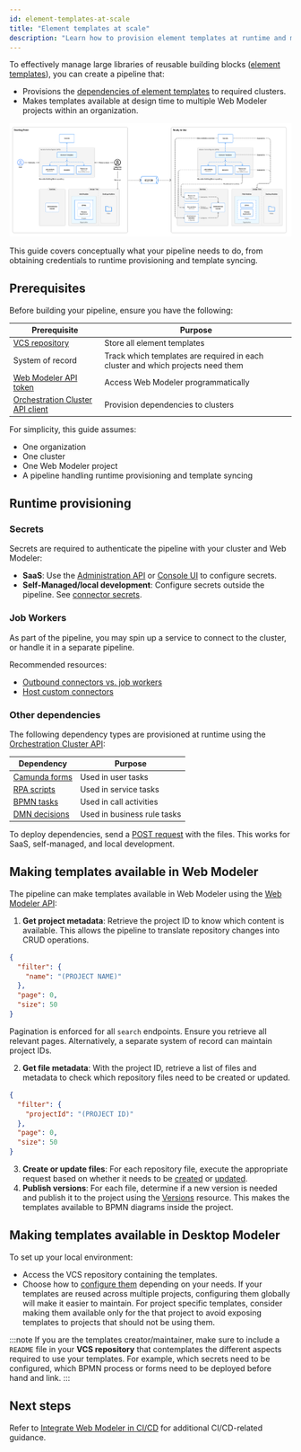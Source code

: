 ```yaml
---
id: element-templates-at-scale
title: "Element templates at scale"
description: "Learn how to provision element templates at runtime and make them available at design time across your Web Modeler organization."
---
```


To effectively manage large libraries of reusable building blocks ([element templates](/components/concepts/element-templates.md)), you can create a pipeline that:

- Provisions the [dependencies of element templates](/components/modeler/element-templates/element-template-with-dependencies.md) to required clusters.
- Makes templates available at design time to multiple Web Modeler projects within an organization.

![Pipeline goal](./img/pipeline-goal.png)

This guide covers conceptually what your pipeline needs to do, from obtaining credentials to runtime provisioning and template syncing.

## Prerequisites

Before building your pipeline, ensure you have the following:

| Prerequisite                                                                                                                    | Purpose                                                                         |
| ------------------------------------------------------------------------------------------------------------------------------- | ------------------------------------------------------------------------------- |
| [VCS repository](https://en.wikipedia.org/wiki/Version_control)                                                                 | Store all element templates                                                     |
| System of record                                                                                                                | Track which templates are required in each cluster and which projects need them |
| [Web Modeler API token](/apis-tools/web-modeler-api/authentication.md)                                                          | Access Web Modeler programmatically                                             |
| [Orchestration Cluster API client](/apis-tools/orchestration-cluster-api-rest/orchestration-cluster-api-rest-authentication.md) | Provision dependencies to clusters                                              |

For simplicity, this guide assumes:

- One organization
- One cluster
- One Web Modeler project
- A pipeline handling runtime provisioning and template syncing

## Runtime provisioning

### Secrets

Secrets are required to authenticate the pipeline with your cluster and Web Modeler:

- **SaaS**: Use the [Administration API](docs/apis-tools/administration-api/administration-api-reference.md) or [Console UI](/components/console/manage-clusters/manage-secrets.md) to configure secrets.
- **Self-Managed/local development**: Configure secrets outside the pipeline. See [connector secrets](/self-managed/components/connectors/connectors-configuration.md#secrets).

### Job Workers

As part of the pipeline, you may spin up a service to connect to the cluster, or handle it in a separate pipeline.

Recommended resources:

- [Outbound connectors vs. job workers](/components/concepts/outbound-connectors-job-workers.md)
- [Host custom connectors](/components/connectors/custom-built-connectors/host-custom-connector.md)

### Other dependencies

The following dependency types are provisioned at runtime using the [Orchestration Cluster API](/apis-tools/orchestration-cluster-api-rest/orchestration-cluster-api-rest-overview.md):

| Dependency                                                            | Purpose                     |
| --------------------------------------------------------------------- | --------------------------- |
| [Camunda forms](/components/modeler/forms/camunda-forms-reference.md) | Used in user tasks          |
| [RPA scripts](/components/rpa/overview.md)                            | Used in service tasks       |
| [BPMN tasks](/components/modeler/bpmn/bpmn.md)                        | Used in call activities     |
| [DMN decisions](/components/modeler/dmn/dmn.md)                       | Used in business rule tasks |

To deploy dependencies, send a [POST request](/apis-tools/orchestration-cluster-api-rest/specifications/create-deployment.api.mdx) with the files. This works for SaaS, self-managed, and local development.

## Making templates available in Web Modeler

The pipeline can make templates available in Web Modeler using the [Web Modeler API](/apis-tools/web-modeler-api/index.md):

1. **Get project metadata**: Retrieve the project ID to know which content is available. This allows the pipeline to translate repository changes into CRUD operations.

```json title="POST /api/v1/projects/search"
{
  "filter": {
    "name": "(PROJECT NAME)"
  },
  "page": 0,
  "size": 50
}
```

Pagination is enforced for all `search` endpoints. Ensure you retrieve all relevant pages. Alternatively, a separate system of record can maintain project IDs.

2. **Get file metadata**: With the project ID, retrieve a list of files and metadata to check which repository files need to be created or updated.

```json
{
  "filter": {
    "projectId": "(PROJECT ID)"
  },
  "page": 0,
  "size": 50
}
```

3. **Create or update files**: For each repository file, execute the appropriate request based on whether it needs to be [created](https://modeler.camunda.io/swagger-ui/index.html#/Files/createFile) or [updated](https://modeler.camunda.io/swagger-ui/index.html#/Files/patchFile).
4. **Publish versions**: For each file, determine if a new version is needed and publish it to the project using the [Versions](https://modeler.camunda.io/swagger-ui/index.html#/Versions) resource. This makes the templates available to BPMN diagrams inside the project.

## Making templates available in Desktop Modeler

To set up your local environment:

- Access the VCS repository containing the templates.
- Choose how to [configure them](/components/modeler/desktop-modeler/element-templates/configuring-templates.md) depending on your needs. If your templates are reused across multiple projects, configuring them globally will make it easier to maintain. For project specific templates, consider making them available only for the that project to avoid exposing templates to projects that should not be using them.

:::note
If you are the templates creator/maintainer, make sure to include a `README` file in your **VCS repository** that contemplates the different aspects required to use your templates. For example, which secrets need to be configured, which BPMN process or forms need to be deployed before hand and link.
:::

## Next steps

Refer to [Integrate Web Modeler in CI/CD](/components/modeler/web-modeler/integrate-web-modeler-in-ci-cd.md) for additional CI/CD-related guidance.
